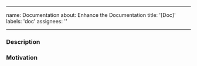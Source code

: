 
---
name: Documentation
about: Enhance the Documentation 
title: '[Doc]'
labels: 'doc'
assignees: ''

---

### Description

### Motivation
